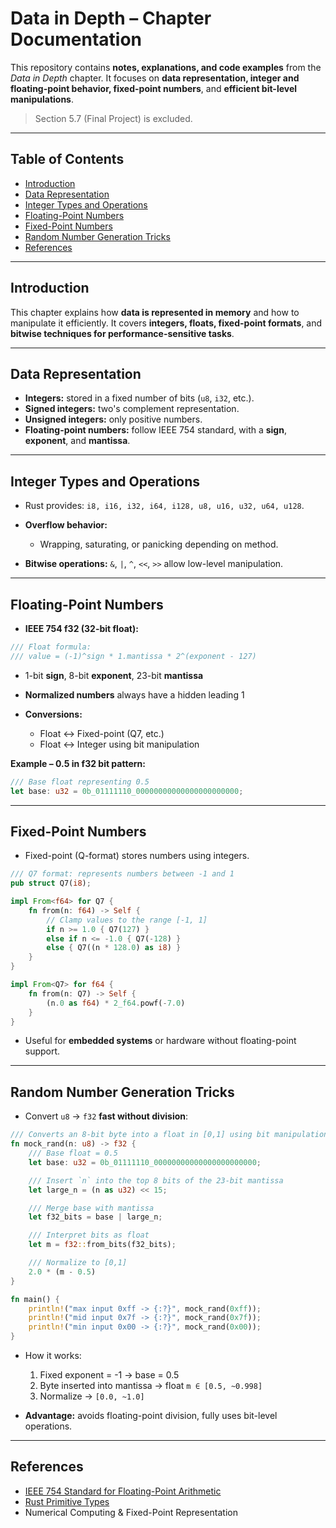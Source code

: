# Data in Depth – Chapter Documentation

This repository contains **notes, explanations, and code examples** from the *Data in Depth* chapter.
It focuses on **data representation, integer and floating-point behavior, fixed-point numbers**, and **efficient bit-level manipulations**.

> Section 5.7 (Final Project) is excluded.

---

## Table of Contents

* [Introduction](#introduction)
* [Data Representation](#data-representation)
* [Integer Types and Operations](#integer-types-and-operations)
* [Floating-Point Numbers](#floating-point-numbers)
* [Fixed-Point Numbers](#fixed-point-numbers)
* [Random Number Generation Tricks](#random-number-generation-tricks)
* [References](#references)

---

## Introduction

This chapter explains how **data is represented in memory** and how to manipulate it efficiently.
It covers **integers, floats, fixed-point formats**, and **bitwise techniques for performance-sensitive tasks**.

---

## Data Representation

* **Integers:** stored in a fixed number of bits (`u8`, `i32`, etc.).
* **Signed integers:** two's complement representation.
* **Unsigned integers:** only positive numbers.
* **Floating-point numbers:** follow IEEE 754 standard, with a **sign**, **exponent**, and **mantissa**.

---

## Integer Types and Operations

* Rust provides: `i8, i16, i32, i64, i128, u8, u16, u32, u64, u128`.
* **Overflow behavior:**

  * Wrapping, saturating, or panicking depending on method.
* **Bitwise operations:** `&`, `|`, `^`, `<<`, `>>` allow low-level manipulation.

---

## Floating-Point Numbers

* **IEEE 754 f32 (32-bit float):**

```rust
/// Float formula:
/// value = (-1)^sign * 1.mantissa * 2^(exponent - 127)
```

* 1-bit **sign**, 8-bit **exponent**, 23-bit **mantissa**
* **Normalized numbers** always have a hidden leading 1
* **Conversions:**

  * Float ↔ Fixed-point (Q7, etc.)
  * Float ↔ Integer using bit manipulation

**Example – 0.5 in f32 bit pattern:**

```rust
/// Base float representing 0.5
let base: u32 = 0b_01111110_00000000000000000000000;
```

---

## Fixed-Point Numbers

* Fixed-point (Q-format) stores numbers using integers.

```rust
/// Q7 format: represents numbers between -1 and 1
pub struct Q7(i8);

impl From<f64> for Q7 {
    fn from(n: f64) -> Self {
        // Clamp values to the range [-1, 1]
        if n >= 1.0 { Q7(127) }
        else if n <= -1.0 { Q7(-128) }
        else { Q7((n * 128.0) as i8) }
    }
}

impl From<Q7> for f64 {
    fn from(n: Q7) -> Self {
        (n.0 as f64) * 2_f64.powf(-7.0)
    }
}
```

* Useful for **embedded systems** or hardware without floating-point support.

---

## Random Number Generation Tricks

* Convert `u8` → `f32` **fast without division**:

```rust
/// Converts an 8-bit byte into a float in [0,1] using bit manipulation
fn mock_rand(n: u8) -> f32 {
    /// Base float = 0.5
    let base: u32 = 0b_01111110_00000000000000000000000;

    /// Insert `n` into the top 8 bits of the 23-bit mantissa
    let large_n = (n as u32) << 15;

    /// Merge base with mantissa
    let f32_bits = base | large_n;

    /// Interpret bits as float
    let m = f32::from_bits(f32_bits);

    /// Normalize to [0,1]
    2.0 * (m - 0.5)
}

fn main() {
    println!("max input 0xff -> {:?}", mock_rand(0xff));
    println!("mid input 0x7f -> {:?}", mock_rand(0x7f));
    println!("min input 0x00 -> {:?}", mock_rand(0x00));
}
```

* How it works:

  1. Fixed exponent = -1 → base = 0.5
  2. Byte inserted into mantissa → float `m ∈ [0.5, ~0.998]`
  3. Normalize → `[0.0, ~1.0]`
* **Advantage:** avoids floating-point division, fully uses bit-level operations.

---

## References

* [IEEE 754 Standard for Floating-Point Arithmetic](https://ieeexplore.ieee.org/document/8766229)
* [Rust Primitive Types](https://doc.rust-lang.org/std/)
* Numerical Computing & Fixed-Point Representation
